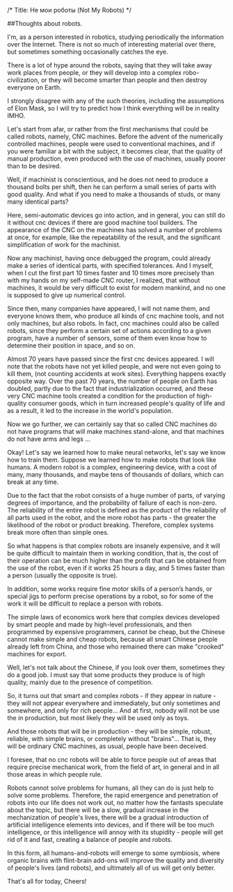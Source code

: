 /*
Title: Не мои роботы (Not My Robots)
*/


##Thoughts about robots.

I'm, as a person interested in robotics, studying periodically the information over the Internet. 
There is not so much of interesting material over there, but sometimes something occasionally catches the eye.

There is a lot of hype around the robots, saying that they will take away work places from people, or they will develop into 
a complex robo-civilization, or they will become smarter than people and then destroy everyone on Earth.

I strongly disagree with any of the such theories, including the assumptions of Elon Mask, so I will try to predict how I 
think everything will be in reality IMHO.

Let's start from afar, or rather from the first mechanisms that could be called robots, namely, CNC machines. 
Before the advent of the numerically controlled machines, people were used to conventional machines, 
and if you were familiar a bit with the subject, it becomes clear, that the quality of manual production, 
even produced with the use of machines, usually poorer than to be desired.

Well, if machinist is conscientious, and he does not need to produce a thousand bolts per shift, then he can perform a small 
series of parts with good quality. And what if you need to make a thousands of studs, or many many identical parts?

Here, semi-automatic devices go into action, and in general, you can still do it without cnc devices if there are good machine 
tool builders. 
The appearance of the CNC on the machines has solved a number of problems at once, for example, 
like the repeatability of the result, and the significant simplification of work for the machinist.

Now any machinist, having once debugged the program, could already make a series of identical parts, with specified tolerances. 
And I myself, when I cut the first part 10 times faster and 10 times more precisely than with my hands on my self-made CNC router,
I realized, that without machines, it would be very difficult to exist for modern mankind, 
and no one is supposed to give up numerical control.

Since then, many companies have appeared, I will not name them, and everyone knows them, who produce all kinds of cnc 
machine tools, and not only machines, but also robots. 
In fact, cnc machines could also be called robots, since they perform a certain set of actions according to a given program, 
have a number of sensors, some of them even know how to determine their position in space, and so on.

Almost 70 years have passed since the first cnc devices appeared. I will note that the robots have not yet killed people, 
and were not even going to kill them, (not counting accidents at work sites). Everything happens exactly opposite way. 
Over the past 70 years, the number of people on Earth has doubled, partly due to the fact that industrialization occurred, 
and these very CNC machine tools created a condition for the production of high-quality consumer goods, 
which in turn increased people's quality of life and as a result, it led to the increase in the world's population.

Now we go further, we can certainly say that so called CNC machines do not have programs that will make machines stand-alone, and
that machines do not have arms and legs ...

Okay! Let's say we learned how to make neural networks, let's say we know how to train them. Suppose we learned how to make robots 
that look like humans. A modern robot is a complex, engineering device, with a cost of many, many thousands, and maybe tens of
thousands of dollars, which can break at any time.

Due to the fact that the robot consists of a huge number of parts, of varying degrees of importance, and the probability of failure 
of each is non-zero. The reliability of the entire robot is defined as the product of the reliability of all parts used in the
robot, and the more robot has parts - the greater the likelihood of the robot or product breaking. Therefore, complex systems 
break more often than simple ones.

So what happens is that complex robots are insanely expensive, and it will be quite difficult to maintain them in working
condition, that is, the cost of their operation can be much higher than the profit that can be obtained from the use of the robot,
even if it works 25 hours a day, and 5 times faster than a person (usually the opposite is true).

In addition, some works require fine motor skills of a person’s hands, or special jigs to perform precise operations by a robot, 
so for some of the work it will be difficult to replace a person with robots.

The simple laws of economics work here that complex devices developed by smart people and made by high-level professionals, and 
then programmed by expensive programmers, cannot be cheap, but the Chinese cannot make simple and cheap robots, because all smart
Chinese people already left from China, and those who remained there can make "crooked" machines for export.

Well, let's not talk about the Chinese, if you look over them, sometimes they do a good job. I must say that some products they 
produce is of high quality, mainly due to the presence of competition.

So, it turns out that smart and complex robots - if they appear in nature - they will not appear everywhere and immediately, 
but only sometimes and somewhere, and only for rich people... And at first, nobody will not be use the in production, 
but most likely they will be used only as toys.

And those robots that will be in production - they will be simple, robust, reliable, with simple brains, or completely without 
"brains"... That is, they will be ordinary CNC machines, as usual, people have been deceived.

I foresee, that no cnc robots will be able to force people out of areas that require precise mechanical work, from the field 
of art, in general and in all those areas in which people rule.

Robots cannot solve problems for humans, all they can do is just help to solve some problems. Therefore, the rapid emergence 
and penetration of robots into our life does not work out, no matter how the fantasts speculate about the topic, 
but there will be a slow, gradual increase in the mechanization of people's lives, there will be a gradual introduction 
of artificial intelligence elements into devices, 
and if there will be too much intelligence, or this intelligence will annoy with its stupidity - people will get rid of it and
fast, creating a balance of people and robots.

In this form, all humans-and-robots will emerge to some symbiosis, where organic brains with flint-brain add-ons will improve 
the quality and diversity of people's lives (and robots), and ultimately all of us will get only better.

That's all for today, 
Cheers!